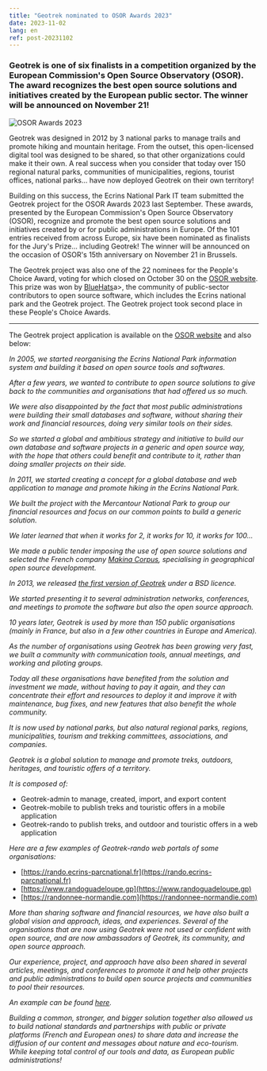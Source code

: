 ```yaml
---
title: "Geotrek nominated to OSOR Awards 2023"
date: 2023-11-02
lang: en
ref: post-20231102
---
```


<h3>
  Geotrek is one of six finalists in a competition organized by the European Commission's Open Source Observatory (OSOR). 
  The award recognizes the best open source solutions and initiatives created by the European public sector. 
  The winner will be announced on November 21!
</h3>

<p>
  <img alt="OSOR Awards 2023" src="https://www.ecrins-parcnational.fr/sites/ecrins-parcnational.com/files/styles/pleine_page/public/article/23038/body/g39489.png" title="OSOR Awards 2023"/>
</p>
<p>
  Geotrek was designed in 2012 by 3 national parks to manage trails and promote hiking and mountain heritage. 
  From the outset, this open-licensed digital tool was designed to be shared, so that other organizations could make it their own. 
  A real success when you consider that today over 150 regional natural parks, communities of municipalities, regions, tourist offices, national parks... 
  have now deployed Geotrek on their own territory!
</p>
<p>
  Building on this success, the Ecrins National Park IT team submitted the Geotrek project for the OSOR Awards 2023 last September. 
  These awards, presented by the European Commission's Open Source Observatory (OSOR), recognize and promote the best open source solutions and initiatives created by or for public administrations in Europe. 
  Of the 101 entries received from across Europe, six have been nominated as finalists for the Jury's Prize... including Geotrek! 
  The winner will be announced on the occasion of OSOR's 15th anniversary on November 21 in Brussels.
</p>

<!--more-->

<p>
  The Geotrek project was also one of the 22 nominees for the People's Choice Award, voting for which closed on October 30 on the <a href="https://joinup.ec.europa.eu/collection/open-source-observatory-osor/osor-community-award-2023-voting" target="_blank">OSOR website</a>.
  This prize was won by <a href="https://code.gouv.fr/fr/bluehats/" target="_blank">BlueHats</a>a>, the community of public-sector contributors to open source software, which includes the Ecrins national park and the Geotrek project. 
  The Geotrek project took second place in these People's Choice Awards.
</p>
<hr>

The Geotrek project application is available on the [OSOR website](https://joinup.ec.europa.eu/collection/open-source-observatory-osor/geotrek) and also below: 

_In 2005, we started reorganising the Ecrins National Park information system and building it based on open source tools and softwares._

_After a few years, we wanted to contribute to open source solutions to give back to the communities and organisations that had offered us so much._

_We were also disappointed by the fact that most public administrations were building their small databases and software, without sharing their work and financial resources, 
doing very similar tools on their sides._

_So we started a global and ambitious strategy and initiative to build our own database and software projects in a generic and open source way, with the hope that others could benefit 
and contribute to it, rather than doing smaller projects on their side._

_In 2011, we started creating a concept for a global database and web application to manage and promote hiking in the Ecrins National Park._

_We built the project with the Mercantour National Park to group our financial resources and focus on our common points to build a generic solution._

_We later learned that when it works for 2, it works for 10, it works for 100..._

_We made a public tender imposing the use of open source solutions and selected the French company [Makina Corpus](https://makina-corpus.com), specialising in geographical open source 
development._

_In 2013, we released [the first version of Geotrek](https://github.com/GeotrekCE/Geotrek-admin) under a BSD licence._

_We started presenting it to several administration networks, conferences, and meetings to promote the software but also the open source approach._

_10 years later, Geotrek is used by more than 150 public organisations (mainly in France, but also in a few other countries in Europe and America)._

_As the number of organisations using Geotrek has been growing very fast, we built a community with communication tools, annual meetings, and working and piloting groups._

_Today all these organisations have benefited from the solution and investment we made, without having to pay it again, and they can concentrate their effort and resources to deploy it 
and improve it with maintenance, bug fixes, and new features that also benefit the whole community._

_It is now used by national parks, but also natural regional parks, regions, municipalities, tourism and trekking committees, associations, and companies._

_Geotrek is a global solution to manage and promote treks, outdoors, heritages, and touristic offers of a territory._

_It is composed of:_

- Geotrek-admin to manage, created, import, and export content
- Geotrek-mobile to publish treks and touristic offers in a mobile application
- Geotrek-rando to publish treks, and outdoor and touristic offers in a web application

_Here are a few examples of Geotrek-rando web portals of some organisations:_

- [https://rando.ecrins-parcnational.fr](https://rando.ecrins-parcnational.fr)
- [https://www.randoguadeloupe.gp](https://www.randoguadeloupe.gp)
- [https://randonnee-normandie.com](https://randonnee-normandie.com)

_More than sharing software and financial resources, we have also built a global vision and approach, ideas, and experiences. 
Several of the organisations that are now using Geotrek were not used or confident with open source, and are now ambassadors of Geotrek, its community, and open source approach._

_Our experience, project, and approach have also been shared in several articles, meetings, and conferences to promote it and help other projects and public administrations 
to build open source projects and communities to pool their resources._

_An example can be found [here](https://joinup.ec.europa.eu/collection/open-source-observatory-osor/news/open-source-management-and-exploring-national-parks)._

_Building a common, stronger, and bigger solution together also allowed us to build national standards and partnerships with public or private platforms (French and European ones) 
to share data and increase the diffusion of our content and messages about nature and eco-tourism. While keeping total control of our tools and data, as European public administrations!_
